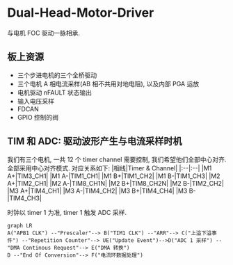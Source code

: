 # Dual-Head-Motor-Driver

与电机 FOC 驱动一脉相承. 

## 板上资源
- 三个步进电机的三个全桥驱动
- 三个电机 A 相电流采样(AB 相不共用对地电阻), 以及内部 PGA 运放
- 电机驱动 nFAULT 状态输出
- 输入电压采样
- FDCAN
- GPIO 控制的阀

## TIM 和 ADC: 驱动波形产生与电流采样时机
我们有三个电机, 一共 12 个 timer channel 需要控制, 我们希望他们全部中心对齐. 全部采用中心对齐模式.
对应关系如下:
|相线|Timer & Channel|
|:--|:--|
|M1 A+|TIM3_CH1|
|M1 A-|TIM1_CH1|
|M1 B+|TIM1_CH2|
|M1 B-|TIM1_CH3|
|M2 A+|TIM2_CH1|
|M2 A-|TIM8_CH1N|
|M2 B+|TIM8_CH2N|
|M2 B-|TIM2_CH2|
|M3 A+|TIM4_CH1|
|M3 A-|TIM4_CH2|
|M3 B+|TIM4_CH4|
|M3 B-|TIM4_CH3|

时钟以 timer 1 为准, timer 1 触发 ADC 采样.

```mermaid
graph LR
A("APB1 CLK") --"Prescaler"--> B("TIM1 CLK") --"ARR"--> C("上溢下溢事件") --"Repetition Counter"--> UE("Update Event")-->D("ADC 1 采样") --"DMA Continous Request"--> E("DMA 转换") 
D --"End Of Conversion"--> F("电流环数据处理")
```
